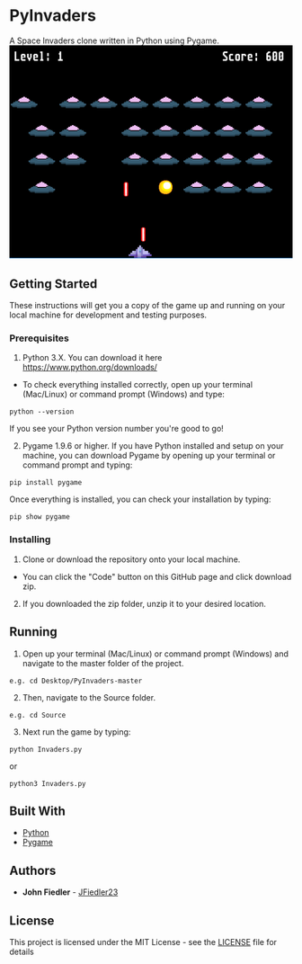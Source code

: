 # PyInvaders
A Space Invaders clone written in Python using Pygame.
![alt text](https://github.com/JFiedler23/PyInvaders/blob/master/Images/Screenshot.png?raw=true)

## Getting Started

These instructions will get you a copy of the game up and running on your local machine for development and testing purposes.

### Prerequisites
1. Python 3.X. You can download it here https://www.python.org/downloads/
* To check everything installed correctly, open up your terminal (Mac/Linux) or command prompt (Windows) and type:
```
python --version
```
If you see your Python version number you're good to go!

2. Pygame 1.9.6 or higher. If you have Python installed and setup on your machine, you can download Pygame by opening up your terminal or command prompt and typing:

```
pip install pygame
```
Once everything is installed, you can check your installation by typing:
```
pip show pygame
```

### Installing

1. Clone or download the repository onto your local machine.
* You can click the "Code" button on this GitHub page and click download zip.
2. If you downloaded the zip folder, unzip it to your desired location.

## Running
1. Open up your terminal (Mac/Linux) or command prompt (Windows) and navigate to the master folder of the project.
```
e.g. cd Desktop/PyInvaders-master
```
2. Then, navigate to the Source folder.
```
e.g. cd Source
```
3. Next run the game by typing:
```
python Invaders.py
```
or
```
python3 Invaders.py
```
## Built With

* [Python](https://www.python.org/)
* [Pygame](https://www.pygame.org/news)

## Authors

* **John Fiedler** - [JFiedler23](https://github.com/JFiedler23)

## License

This project is licensed under the MIT License - see the [LICENSE](LICENSE) file for details

